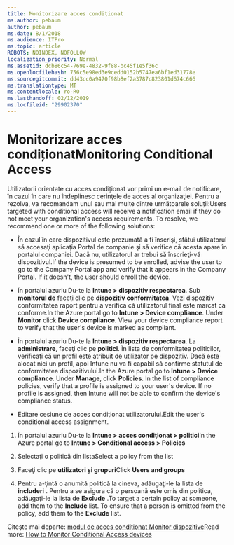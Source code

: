 ```yaml
---
title: Monitorizare acces condiționat
ms.author: pebaum
author: pebaum
ms.date: 8/1/2018
ms.audience: ITPro
ms.topic: article
ROBOTS: NOINDEX, NOFOLLOW
localization_priority: Normal
ms.assetid: dcb86c54-769e-4832-9f88-bc45f1e5f36c
ms.openlocfilehash: 756c5e98ed3e9cedd0152b5747ea6bf1ed31778e
ms.sourcegitcommit: dd43cc0a9470f98b8ef2a3787c823801d674c666
ms.translationtype: MT
ms.contentlocale: ro-RO
ms.lasthandoff: 02/12/2019
ms.locfileid: "29902370"
---
```

# <a name="monitoring-conditional-access"></a><span data-ttu-id="a61ca-102">Monitorizare acces condiționat</span><span class="sxs-lookup"><span data-stu-id="a61ca-102">Monitoring Conditional Access</span></span>

<span data-ttu-id="a61ca-p101">Utilizatorii orientate cu acces condiționat vor primi un e-mail de notificare, în cazul în care nu îndeplinesc cerinţele de acces al organizaţiei. Pentru a rezolva, va recomandam unul sau mai multe dintre următoarele soluții:</span><span class="sxs-lookup"><span data-stu-id="a61ca-p101">Users targeted with conditional access will receive a notification email if they do not meet your organization's access requirements. To resolve, we recommend one or more of the following solutions:</span></span>
  
- <span data-ttu-id="a61ca-p102">În cazul în care dispozitivul este prezumată a fi înscrişi, sfătui utilizatorul să accesaţi aplicaţia Portal de companie şi să verifice că acesta apare în portalul companiei. Dacă nu, utilizatorul ar trebui să înscrieţi-vă dispozitivul.</span><span class="sxs-lookup"><span data-stu-id="a61ca-p102">If the device is presumed to be enrolled, advise the user to go to the Company Portal app and verify that it appears in the Company Portal. If it doesn't, the user should enroll the device.</span></span>
    
- <span data-ttu-id="a61ca-p103">În portalul azuriu Du-te la **Intune \> dispozitiv respectarea**. Sub **monitorul de** faceţi clic pe **dispozitiv conformitatea**. Vezi dispozitiv conformitatea raport pentru a verifica că utilizatorul final este marcat ca conforme.</span><span class="sxs-lookup"><span data-stu-id="a61ca-p103">In the Azure portal go to **Intune \> Device compliance**. Under **Monitor** click **Device compliance**. View your device compliance report to verify that the user's device is marked as compliant.</span></span> 
    
- <span data-ttu-id="a61ca-p104">În portalul azuriu Du-te la **Intune \> dispozitiv respectarea**. La **administrare**, faceţi clic pe **politici**. În lista de conformitatea politicilor, verificaţi că un profil este atribuit de utilizator pe dispozitiv. Dacă este alocat nici un profil, apoi Intune nu va fi capabil să confirme statutul de conformitatea dispozitivului.</span><span class="sxs-lookup"><span data-stu-id="a61ca-p104">In the Azure portal go to **Intune \> Device compliance**. Under **Manage**, click **Policies**. In the list of compliance policies, verify that a profile is assigned to your user's device. If no profile is assigned, then Intune will not be able to confirm the device's compliance status.</span></span> 
    
- <span data-ttu-id="a61ca-114">Editare cesiune de acces condiționat utilizatorului.</span><span class="sxs-lookup"><span data-stu-id="a61ca-114">Edit the user's conditional access assignment.</span></span>
    
1. <span data-ttu-id="a61ca-115">În portalul azuriu Du-te la **Intune \> acces condiţionat \> politici**</span><span class="sxs-lookup"><span data-stu-id="a61ca-115">In the Azure portal go to **Intune \> Conditional access \> Policies**</span></span>
    
2. <span data-ttu-id="a61ca-116">Selectaţi o politică din lista</span><span class="sxs-lookup"><span data-stu-id="a61ca-116">Select a policy from the list</span></span>
    
3. <span data-ttu-id="a61ca-117">Faceţi clic pe **utilizatori și grupuri**</span><span class="sxs-lookup"><span data-stu-id="a61ca-117">Click **Users and groups**</span></span>
    
4. <span data-ttu-id="a61ca-p105">Pentru a-ţintă o anumită politică la cineva, adăugaţi-le la lista de **includeri** . Pentru a se asigura că o persoană este omis din politica, adăugaţi-le la lista de **Exclude** .</span><span class="sxs-lookup"><span data-stu-id="a61ca-p105">To target a certain policy at someone, add them to the **Include** list. To ensure that a person is omitted from the policy, add them to the **Exclude** list.</span></span> 
    
<span data-ttu-id="a61ca-120">Citeşte mai departe: [modul de acces condiționat Monitor dispozitive](https://docs.microsoft.com/intune/conditional-access-exchange-monitor)</span><span class="sxs-lookup"><span data-stu-id="a61ca-120">Read more: [How to Monitor Conditional Access devices](https://docs.microsoft.com/intune/conditional-access-exchange-monitor)</span></span>
  

